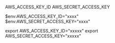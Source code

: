 AWS_ACCESS_KEY_ID
AWS_SECRET_ACCESS_KEY


$env:AWS_ACCESS_KEY_ID="xxxx"
$env:AWS_SECRET_ACCESS_KEY="xxxx"



export AWS_ACCESS_KEY_ID="xxxxx"
export AWS_SECRET_ACCESS_KEY="xxxxx"